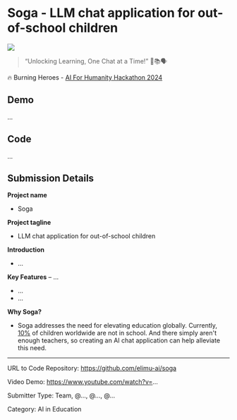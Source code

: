 # Soga - LLM chat application for out-of-school children

![](https://th.bing.com/th/id/OIG3.kqwzz_AXN2XSi3K..03C?w=173&h=173&c=6&r=0&o=5&dpr=2.4&pid=ImgGn)

> “Unlocking Learning, One Chat at a Time!” 🌟📚🗣️

🔥 Burning Heroes - [AI For Humanity Hackathon 2024](https://www.burningheroes.com/2024/hackathon)

## Demo

...

## Code

...

## Submission Details

**Project name**
- Soga

**Project tagline**
- LLM chat application for out-of-school children

**Introduction**
- ...

**Key Features**
– ...
- ...
- ...

**Why Soga?**
- Soga addresses the need for elevating education globally. Currently, [10%](https://www.unesco.org/en/articles/250-million-children-out-school-what-you-need-know-about-unescos-latest-education-data) of children worldwide are not in school. And there simply aren't enough teachers, so creating an AI chat application can help alleviate this need.

---

URL to Code Repository: https://github.com/elimu-ai/soga

Video Demo: https://www.youtube.com/watch?v=...

Submitter Type: Team, @..., @..., @...

Category: AI in Education
